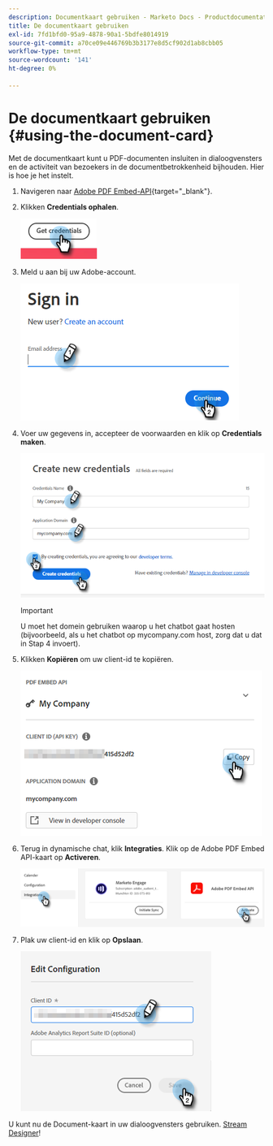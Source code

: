 ```yaml
---
description: Documentkaart gebruiken - Marketo Docs - Productdocumentatie
title: De documentkaart gebruiken
exl-id: 7fd1bfd0-95a9-4878-90a1-5bdfe8014919
source-git-commit: a70ce09e446769b3b3177e8d5cf902d1ab8cbb05
workflow-type: tm+mt
source-wordcount: '141'
ht-degree: 0%

---
```


# De documentkaart gebruiken {#using-the-document-card}

Met de documentkaart kunt u PDF-documenten insluiten in dialoogvensters en de activiteit van bezoekers in de documentbetrokkenheid bijhouden. Hier is hoe je het instelt.

1. Navigeren naar [Adobe PDF Embed-API](https://udp.adobe.io/document-services/apis/pdf-embed/){target=&quot;_blank&quot;}.

1. Klikken **Credentials ophalen**.

   ![](assets/using-the-document-card-1.png)

1. Meld u aan bij uw Adobe-account.

   ![](assets/using-the-document-card-2.png)

1. Voer uw gegevens in, accepteer de voorwaarden en klik op **Credentials maken**.

   ![](assets/using-the-document-card-3.png)

   >[!IMPORTANT]
   >
   >U moet het domein gebruiken waarop u het chatbot gaat hosten (bijvoorbeeld, als u het chatbot op mycompany.com host, zorg dat u dat in Stap 4 invoert).

1. Klikken **Kopiëren** om uw client-id te kopiëren.

   ![](assets/using-the-document-card-4.png)

1. Terug in dynamische chat, klik **Integraties**. Klik op de Adobe PDF Embed API-kaart op **Activeren**.

   ![](assets/using-the-document-card-5.png)

1. Plak uw client-id en klik op **Opslaan**.

   ![](assets/using-the-document-card-6.png)

U kunt nu de Document-kaart in uw dialoogvensters gebruiken. [Stream Designer](/help/marketo/product-docs/demand-generation/dynamic-chat/dialogues/stream-designer.md)!

